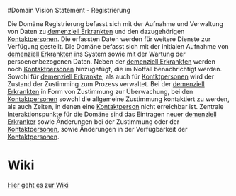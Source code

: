#Domain Vision Statement - Registrierung

Die Domäne Registrierung befasst sich mit der Aufnahme und Verwaltung von Daten zu [demenziell Erkrankten](https://fae.archi-lab.io/glossary/2019/11/15/Glossary-dementiell-Erkrankter.html) und den dazugehörigen [Kontaktpersonen](https://fae.archi-lab.io/glossary/2019/11/06/Glossary-Kontaktperson.html).
Die erfassten Daten werden für weitere Dienste zur Verfügung gestellt.
Die Domäne befasst sich mit der initialen Aufnahme von [demenziell Erkrankten](https://fae.archi-lab.io/glossary/2019/11/15/Glossary-dementiell-Erkrankter.html) ins System sowie mit der Wartung der persoenenbezogenen Daten. Neben der [demenziell Erkrankten](https://fae.archi-lab.io/glossary/2019/11/15/Glossary-dementiell-Erkrankter.html) werden noch [Kontaktpersonen](https://fae.archi-lab.io/glossary/2019/11/06/Glossary-Kontaktperson.html) hinzugefügt, die im Notfall benachrichtigt werden.
Sowohl für [demenziell Erkrankte](https://fae.archi-lab.io/glossary/2019/11/15/Glossary-dementiell-Erkrankter.html), als auch für [Kontktpersonen](https://fae.archi-lab.io/glossary/2019/11/06/Glossary-Kontaktperson.html) wird der Zustand der Zustimming zum Prozess verwaltet. Bei der [demenziell Erkrankten](https://fae.archi-lab.io/glossary/2019/11/15/Glossary-dementiell-Erkrankter.html) in Form von Zustimmung zur Überwachung, bei den [Kontaktpersonen](https://fae.archi-lab.io/glossary/2019/11/06/Glossary-Kontaktperson.html) sowohl die allgemeine Zustimmung kontaktiert zu werden, als auch Zeiten, in denen eine [Kontaktperson](https://fae.archi-lab.io/glossary/2019/11/06/Glossary-Kontaktperson.html) nicht erreichbar ist.
Zentrale Interaktionspunkte für die Domäne sind das Eintragen neuer [demenziell Erkranker](https://fae.archi-lab.io/glossary/2019/11/15/Glossary-dementiell-Erkrankter.html) sowie Änderungen bei der Zustimmung oder der [Kontaktpersonen](https://fae.archi-lab.io/glossary/2019/11/06/Glossary-Kontaktperson.html), sowie Änderungen in der Verfügbarkeit der [Kontaktpersonen](https://fae.archi-lab.io/glossary/2019/11/06/Glossary-Kontaktperson.html).  


# Wiki
[Hier geht es zur Wiki](https://github.com/Archi-Lab-FAE/fae-team-1-documentation/wiki)
